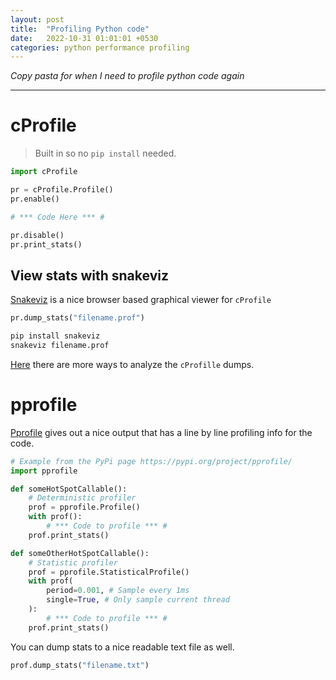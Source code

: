 ```yaml
---
layout: post
title:  "Profiling Python code"
date:   2022-10-31 01:01:01 +0530
categories: python performance profiling
---
```


*Copy pasta for when I need to profile python code again*

---

# cProfile

> Built in so no `pip install` needed. 

```python
import cProfile

pr = cProfile.Profile()
pr.enable()

# *** Code Here *** #

pr.disable()
pr.print_stats()
```

## View stats with snakeviz

[Snakeviz][1] is a nice browser based graphical viewer for `cProfile` 

```python
pr.dump_stats("filename.prof")
```

```sh
pip install snakeviz
snakeviz filename.prof
```

[Here][2] there are more ways to analyze the `cProfille` dumps.

# pprofile

[Pprofile][3] gives out a nice output that has a line by line profiling info for the code.

```python
# Example from the PyPi page https://pypi.org/project/pprofile/
import pprofile

def someHotSpotCallable():
    # Deterministic profiler
    prof = pprofile.Profile()
    with prof():
        # *** Code to profile *** #
    prof.print_stats()

def someOtherHotSpotCallable():
    # Statistic profiler
    prof = pprofile.StatisticalProfile()
    with prof(
        period=0.001, # Sample every 1ms
        single=True, # Only sample current thread
    ):
        # *** Code to profile *** #
    prof.print_stats()
```

You can dump stats to a nice readable text file as well.

```python
prof.dump_stats("filename.txt")
```

[1]: https://pypi.org/project/snakeviz/
[2]: https://stackoverflow.com/questions/29630667/how-can-i-analyze-a-file-created-with-pstats-dump-statsfilename-off-line
[3]: https://pypi.org/project/pprofile/
